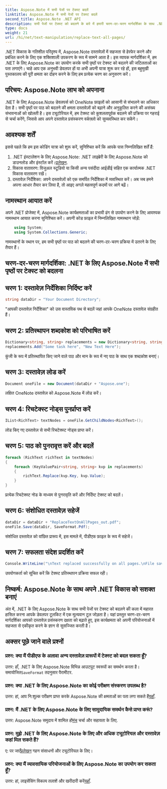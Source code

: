 ```yaml
---
title: Aspose.Note में सभी पेजों पर टेक्स्ट बदलें
linktitle: Aspose.Note में सभी पेजों पर टेक्स्ट बदलें
second_title: Aspose.Note .NET API
description: सभी पेजों पर टेक्स्ट को बदलने के बारे में हमारी चरण-दर-चरण मार्गदर्शिका के साथ .NET के लिए Aspose.Note की क्षमता को अनलॉक करें। दस्तावेज़ प्रसंस्करण को सहजता से सुव्यवस्थित करें।
type: docs
weight: 21
url: /hi/net/text-manipulation/replace-text-all-pages/
---
```

.NET विकास के गतिशील परिदृश्य में, Aspose.Note दस्तावेज़ों में सहजता से हेरफेर करने और प्रबंधित करने के लिए एक शक्तिशाली उपकरण के रूप में सामने आता है। इस व्यापक मार्गदर्शिका में, हम .NET के लिए Aspose.Note का उपयोग करके सभी पृष्ठों पर टेक्स्ट को बदलने की जटिलताओं का पता लगाएंगे। चाहे आप एक अनुभवी डेवलपर हों या अभी अपनी यात्रा शुरू कर रहे हों, इस बहुमुखी पुस्तकालय की पूरी क्षमता का दोहन करने के लिए हम प्रत्येक चरण का अनुसरण करें।
## परिचय: Aspose.Note लाभ को अपनाना
.NET के लिए Aspose.Note डेवलपर्स को OneNote फ़ाइलों को आसानी से संभालने का अधिकार देता है। सभी पृष्ठों पर पाठ को बदलने की क्षमता दस्तावेज़ों को बढ़ाने और अनुकूलित करने की असंख्य संभावनाओं को खोलती है। इस ट्यूटोरियल में, हम टेक्स्ट को कुशलतापूर्वक बदलने की प्रक्रिया पर गहराई से चर्चा करेंगे, जिससे आप अपने दस्तावेज़ प्रसंस्करण वर्कफ़्लो को सुव्यवस्थित कर सकेंगे।
## आवश्यक शर्तें
इससे पहले कि हम इस कोडिंग यात्रा को शुरू करें, सुनिश्चित करें कि आपके पास निम्नलिखित शर्तें हैं:
1.  .NET इंस्टालेशन के लिए Aspose.Note: .NET लाइब्रेरी के लिए Aspose.Note को डाउनलोड और इंस्टॉल करें।[प्रलेखन](https://reference.aspose.com/note/net/).
2. विकास वातावरण: विजुअल स्टूडियो या किसी अन्य पसंदीदा आईडीई सहित एक कार्यात्मक .NET विकास वातावरण रखें।
3. दस्तावेज़ निर्देशिका: अपने दस्तावेज़ों को एक समर्पित निर्देशिका में व्यवस्थित करें।
अब जब हमने अपना आधार तैयार कर लिया है, तो आइए अगले महत्वपूर्ण कदमों पर आगे बढ़ें।
## नामस्थान आयात करें
अपने .NET प्रोजेक्ट में, Aspose.Note कार्यक्षमताओं का प्रभावी ढंग से उपयोग करने के लिए आवश्यक नामस्थान आयात करना सुनिश्चित करें। अपनी कोड फ़ाइल में निम्नलिखित नामस्थान जोड़ें:
```csharp
    using System;
    using System.Collections.Generic;
```
नामस्थानों के स्थान पर, हम सभी पृष्ठों पर पाठ को बदलने की चरण-दर-चरण प्रक्रिया में उतरने के लिए तैयार हैं।
## चरण-दर-चरण मार्गदर्शिका: .NET के लिए Aspose.Note में सभी पृष्ठों पर टेक्स्ट को बदलना
## चरण 1: दस्तावेज़ निर्देशिका निर्दिष्ट करें
```csharp
string dataDir = "Your Document Directory";
```
"आपकी दस्तावेज़ निर्देशिका" को उस वास्तविक पथ से बदलें जहां आपके OneNote दस्तावेज़ संग्रहीत हैं।
## चरण 2: प्रतिस्थापन शब्दकोश को परिभाषित करें
```csharp
Dictionary<string, string> replacements = new Dictionary<string, string>();
replacements.Add("Some task here", "New Text Here");
```
कुंजी के रूप में प्रतिस्थापित किए जाने वाले पाठ और मान के रूप में नए पाठ के साथ एक शब्दकोश बनाएं।
## चरण 3: दस्तावेज़ लोड करें
```csharp
Document oneFile = new Document(dataDir + "Aspose.one");
```
लक्षित OneNote दस्तावेज़ को Aspose.Note में लोड करें।
## चरण 4: रिचटेक्स्ट नोड्स पुनर्प्राप्त करें
```csharp
IList<RichText> textNodes = oneFile.GetChildNodes<RichText>();
```
लोड किए गए दस्तावेज़ से सभी रिचटेक्स्ट नोड्स प्राप्त करें।
## चरण 5: पाठ को पुनरावृत्त करें और बदलें
```csharp
foreach (RichText richText in textNodes)
{
    foreach (KeyValuePair<string, string> kvp in replacements)
    {
        richText.Replace(kvp.Key, kvp.Value);
    }
}
```
प्रत्येक रिचटेक्स्ट नोड के माध्यम से पुनरावृति करें और निर्दिष्ट टेक्स्ट को बदलें।
## चरण 6: संशोधित दस्तावेज़ सहेजें
```csharp
dataDir = dataDir + "ReplaceTextOnAllPages_out.pdf";
oneFile.Save(dataDir, SaveFormat.Pdf);
```
संशोधित दस्तावेज़ को वांछित प्रारूप में, इस मामले में, पीडीएफ फ़ाइल के रूप में सहेजें।
## चरण 7: सफलता संदेश प्रदर्शित करें
```csharp
Console.WriteLine("\nText replaced successfully on all pages.\nFile saved at " + dataDir);
```
उपयोगकर्ता को सूचित करें कि टेक्स्ट प्रतिस्थापन प्रक्रिया सफल रही।
## निष्कर्ष: Aspose.Note के साथ अपने .NET विकास को सशक्त बनाएं
अंत में, .NET के लिए Aspose.Note के साथ सभी पेजों पर टेक्स्ट को बदलने की कला में महारत हासिल करना आपके डेवलपर टूलकिट में एक मूल्यवान टूल जोड़ता है। यहां प्रस्तुत चरण-दर-चरण मार्गदर्शिका आपको दस्तावेज़ प्रसंस्करण दक्षता को बढ़ाते हुए, इस कार्यक्षमता को अपनी परियोजनाओं में सहजता से एकीकृत करने के ज्ञान से सुसज्जित करती है।
## अक्सर पूछे जाने वाले प्रश्नों
### प्रश्न: क्या मैं पीडीएफ के अलावा अन्य दस्तावेज़ प्रारूपों में टेक्स्ट को बदल सकता हूँ?
 उत्तर: हाँ, .NET के लिए Aspose.Note विभिन्न आउटपुट स्वरूपों का समर्थन करता है। समायोजित`SaveFormat` तदनुसार पैरामीटर.
### प्रश्न: क्या .NET के लिए Aspose.Note का कोई परीक्षण संस्करण उपलब्ध है?
 उत्तर: हां, आप नि:शुल्क परीक्षण प्राप्त करके Aspose.Note की क्षमताओं का पता लगा सकते हैं[यहाँ](https://releases.aspose.com/).
### प्रश्न: मैं .NET के लिए Aspose.Note के लिए सामुदायिक समर्थन कैसे प्राप्त करूं?
 उत्तर: Aspose.Note समुदाय में शामिल हों[मंच](https://forum.aspose.com/c/note/28) चर्चा और सहायता के लिए.
### प्रश्न: मुझे .NET के लिए Aspose.Note के लिए और अधिक ट्यूटोरियल और दस्तावेज़ कहां मिल सकते हैं?
 ए: पर जाएँ[प्रलेखन](https://reference.aspose.com/note/net/) गहन संसाधनों और ट्यूटोरियल के लिए।
### प्रश्न: क्या मैं व्यावसायिक परियोजनाओं के लिए Aspose.Note का उपयोग कर सकता हूँ?
उत्तर: हां, लाइसेंसिंग विकल्प तलाशें और खरीदारी करें[यहाँ](https://purchase.aspose.com/buy).